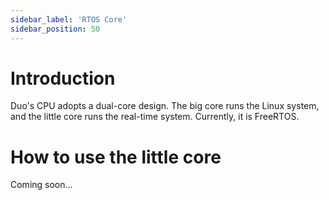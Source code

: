 ```yaml
---
sidebar_label: 'RTOS Core'
sidebar_position: 50
---
```


# Introduction

Duo's CPU adopts a dual-core design. The big core runs the Linux system, and the little core runs the real-time system. Currently, it is FreeRTOS.

# How to use the little core

Coming soon...

